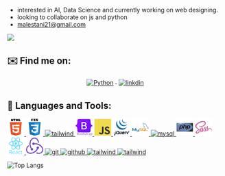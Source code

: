 - interested in AI, Data Science and currently working on web designing.
- looking to collaborate on js and python
- malestani21@gmail.com

<!---
Mustafa-Zahedi/Mustafa-Zahedi is a ✨ special ✨ repository because its `README.md` (this file) appears on your GitHub profile.
You can click the Preview link to take a look at your changes.
--->

![](https://visitor-badge.laobi.icu/badge?page_id=mustafa-zahedi)

## ✉️ Find me on:


<p align="center">
 <a href="https://twitter.com/Mustafa_Zahedi2" target="_blank" rel="noopener noreferrer"> <img src="https://www.vectorlogo.zone/logos/twitter/twitter-tile.svg" alt="Python" height="40" style="vertical-align:top; margin:4px"> </a>
 <a href="https://www.linkedin.com/in/mustafa-zahedi-17870020b/" target="_blank" rel="noopener noreferrer"> <img src="https://www.vectorlogo.zone/logos/linkedin/linkedin-tile.svg" alt="linkdin" height="40" style="vertical-align:top; margin:4px"></a>
</p>

## 🧰 Languages and Tools:

<p align="left"> 
   <a href="https://www.w3.org/html/" target="_blank">
    <img
      src="https://raw.githubusercontent.com/devicons/devicon/master/icons/html5/html5-original-wordmark.svg"
      alt="html5"
      width="40"
      height="40"
    />
  </a>
      <a href="https://www.w3.org/Style/CSS/" target="_blank">
    <img
      src="https://raw.githubusercontent.com/devicons/devicon/master/icons/css3/css3-original-wordmark.svg"
      alt="html5"
      width="40"
      height="40"
    />
  </a>
   <a href="https://tailwindcss.com/" target="_blank" rel="noreferrer">
    <img
      src="https://www.vectorlogo.zone/logos/tailwindcss/tailwindcss-icon.svg"
      alt="tailwind"
      width="40"
      height="40"
    />
  </a>
      <a href="https://getbootstrap.com/" target="_blank">
    <img
      src="https://raw.githubusercontent.com/devicons/devicon/master/icons/bootstrap/bootstrap-original-wordmark.svg"
      alt="bootstrap"
      width="40"
      height="40"
    />
  </a>
   <a
    href="https://developer.mozilla.org/en-US/docs/Web/JavaScript"
    target="_blank"
    >
    <img
      src="https://raw.githubusercontent.com/devicons/devicon/master/icons/javascript/javascript-original.svg"
      alt="javascript"
      width="40"
      height="40"
    />
  </a>   
   <a
    href="https://jquery.com/"
    target="_blank"
    >
    <img
      src="https://raw.githubusercontent.com/devicons/devicon/master/icons/jquery/jquery-original-wordmark.svg"
      alt="jQuery"
      width="40"
      height="40"
    />
  </a>   
  <a href="https://www.mysql.com/" target="_blank">
    <img
      src="https://raw.githubusercontent.com/devicons/devicon/master/icons/mysql/mysql-original-wordmark.svg"
      alt="mysql"
      width="40"
      height="40"
    />
  </a>
  </a>
    <a href="https://www.mongodb.com/" target="_blank">
    <img
      src="https://www.vectorlogo.zone/logos/mongodb/mongodb-ar21.svg"
      alt="mysql"
      width="40"
      height="40"
    />
  </a>
  
  <a href="https://www.php.net" target="_blank">
       <img
         src="https://raw.githubusercontent.com/devicons/devicon/master/icons/php/php-original.svg"
         alt="php"
         width="40"
         height="40"
       />
  </a>
   <a href="https://sass-lang.com" target="_blank">
       <img
         src="https://raw.githubusercontent.com/devicons/devicon/master/icons/sass/sass-original.svg"
         alt="sass"
         width="40"
         height="40"
       />
   </a>
  <a href="https://reactjs.org/" target="_blank">
    <img
      src="https://raw.githubusercontent.com/devicons/devicon/master/icons/react/react-original-wordmark.svg"
      alt="vuejs"
      width="40"
      height="40"
    />
  </a>
    <a href="https://redux.js.org" target="_blank" rel="noreferrer">
    <img
      src="https://raw.githubusercontent.com/devicons/devicon/master/icons/redux/redux-original.svg"
      alt="redux"
      width="40"
      height="40"
    />
  </a>
 
   <a href="https://git-scm.com/" target="_blank">
    <img
      src="https://www.vectorlogo.zone/logos/git-scm/git-scm-icon.svg"
      alt="git"
      width="40"
      height="40"
    />
  </a>
  <a href="https://github.com/" target="_blank">
    <img
      src="https://www.vectorlogo.zone/logos/github/github-icon.svg"
      alt="github"
      width="40"
      height="40"
    />
  </a>
   <a href="https://python.org/" target="_blank" rel="noreferrer">
    <img
      src="https://www.vectorlogo.zone/logos/python/python-icon.svg"
      alt="tailwind"
      width="40"
      height="40"
    />
  </a>
  
   <a href="https://java.com/" target="_blank" rel="noreferrer">
    <img
      src="https://www.vectorlogo.zone/logos/java/java-icon.svg"
      alt="tailwind"
      width="40"
      height="40"
    />
  </a>
  
</p>
<!-- ![YOURNAME github stats](https://github-readme-stats.vercel.app/api?username=Mustafa-Zahedi&show_icons=true&hide_border=true&theme=radical) -->

![Top Langs](https://github-readme-stats.vercel.app/api/top-langs/?username=Mustafa-Zahedi&theme=radical&layout=compact)
